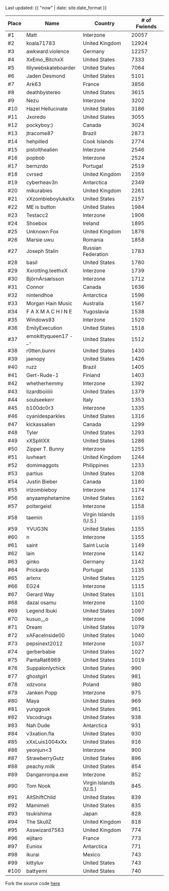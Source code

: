 Last updated: {{ "now" | date: site.date_format }}

Place | Name | Country | # of Fwiends
| --- | --- | --- | --- |
\#1 | Matt | Interzone | 20057
\#2 | koala71783 | United Kingdom | 12924
\#3 | awkward.violence | Germany | 12257
\#4 | XxEmo_BitchxX | United States | 7333
\#5 | llilywebskateboarder | United States | 7064
\#6 | Jaden Desmond | United States | 5101
\#7 | Ark63 | France | 3856
\#8 | deathbystereo | United States | 3615
\#9 | Nezu | Interzone | 3202
\#10 | Hazel Hellucinate | United States | 3186
\#11 | Jxoredo | United States | 3055
\#12 | pockyboy:) | Canada | 3024
\#13 | jtracome87 | Brazil | 2873
\#14 | hehpilled | Cook Islands | 2774
\#15 | pistolthealien | Interzone | 2546
\#16 | popbob | Interzone | 2524
\#17 | bernzrdo | Portugal | 2519
\#18 | cvrsed | United Kingdom | 2359
\#19 | cyberheav3n | Antarctica | 2349
\#20 | mikurabies | United Kingdom | 2261
\#21 | xXzombieboylukeXx | United States | 2157
\#22 | ME is button | United States | 1984
\#23 | Testacc2 | Interzone | 1906
\#24 | Shoebox | Ireland | 1895
\#25 | Unknown Fox | United Kingdom | 1876
\#26 | Marsie uwu | Romania | 1858
\#27 | Joseph Stalin | Russian Federation | 1783
\#28 | basil | United States | 1780
\#29 | Xxrotting.teethxX | Interzone | 1739
\#30 | BjörnÁrsælsson | Interzone | 1712
\#31 | Connor | Canada | 1636
\#32 | nintendhoe | Antarctica | 1596
\#33 | Morgan Hain Music | Australia | 1567
\#34 | F A X M A C H I N E | Yugoslavia | 1538
\#35 | Windows93 | Interzone | 1520
\#36 | EmilyExecution | United States | 1518
\#37 | emokittyqueen17 -_- | United States | 1512
\#38 | r0tten.bunni | United States | 1430
\#39 | jaenopy | United States | 1426
\#40 | ruzz | Brazil | 1405
\#41 | Gert-Rude-1 | Finland | 1403
\#42 | whetherhemmy | Interzone | 1392
\#43 | lizardboiiiiii | United States | 1379
\#44 | soulseekerr | Italy | 1353
\#45 | b100dc0r3 | Interzone | 1335
\#46 | cyanidesparkles | United States | 1316
\#47 | kickassalien | Canada | 1299
\#48 | Tyler | United States | 1293
\#49 | xXSplitXX | United States | 1286
\#50 | Zipper T. Bunny | Interzone | 1255
\#51 | luvheart | United Kingdom | 1244
\#52 | domimaggots | Philippines | 1233
\#53 | partius | United States | 1208
\#54 | Justin Bieber | Canada | 1180
\#55 | irlzombieboy | Interzone | 1174
\#56 | anyaamphetamine | United States | 1162
\#57 | poltergeist | Interzone | 1158
\#58 | taemin | Virgin Islands (U.S.) | 1155
\#59 | YVUG3N | United States | 1155
\#60 | n | Interzone | 1155
\#61 | saint | Saint Lucia | 1149
\#62 | lain | Interzone | 1142
\#63 | ginko | Germany | 1142
\#64 | Prickardo | Portugal | 1135
\#65 | arlxnx | United States | 1125
\#66 | EG24 | Interzone | 1115
\#67 | Gerard Way | United States | 1101
\#68 | dazai osamu | Interzone | 1100
\#69 | Legend Ibuki | United States | 1097
\#70 | kusuo__o | Interzone | 1096
\#71 | Dream | United States | 1079
\#72 | xAFaceInside00 | United States | 1040
\#73 | pepsinext2012 | Interzone | 1037
\#74 | gerberbabie | United States | 1027
\#75 | PantaRat6969 | United States | 1019
\#76 | Suppalonlychick | United States | 990
\#77 | ghostgirl | United States | 981
\#78 | xdzvonx | Poland | 980
\#79 | Janken Popp | Interzone | 975
\#80 | Maya | United States | 969
\#81 | yunggook | United States | 961
\#82 | Vscodrugs | United States | 938
\#83 | Nah Dude | Antarctica | 931
\#84 | v3xation.fla | United States | 930
\#85 | xXxLuis1004xXx | United States | 916
\#86 | yeonjun&lt;3 | Interzone | 900
\#87 | StrawberryGutz | United States | 896
\#88 | peachy.milk | United States | 854
\#89 | Danganronpa.exe | Interzone | 852
\#90 | Tom Nook | Virgin Islands (U.S.) | 845
\#91 | AltShiftChild | United States | 839
\#92 | Mamimeli | United States | 835
\#93 | tsukishima | Japan | 828
\#94 | The SkullZ | United Kingdom | 818
\#95 | Asswizard7563 | United Kingdom | 774
\#96 | eijitaro | France | 773
\#97 | Euniox | Antarctica | 771
\#98 | ikurai | Mexico | 743
\#99 | kittyluv | United States | 743
\#100 | battyemi | United States | 740

Fork the source code [here](https://gist.github.com/sophiezhng/172d2e0584d348bb375c8207152e6c9f)